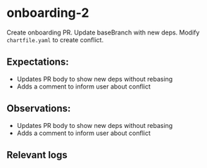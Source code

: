 # onboarding-2

Create onboarding PR. Update baseBranch with new deps. Modify `chartfile.yaml` to create conflict.

## Expectations:
  - Updates PR body to show new deps without rebasing
  - Adds a comment to inform user about conflict

## Observations:
  - Updates PR body to show new deps without rebasing
  - Adds a comment to inform user about conflict
  
## Relevant logs
